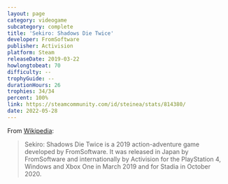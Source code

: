 ```yaml
---
layout: page
category: videogame
subcategory: complete
title: 'Sekiro: Shadows Die Twice'
developer: FromSoftware
publisher: Activision
platform: Steam
releaseDate: 2019-03-22
howlongtobeat: 70
difficulty: --
trophyGuide: --
durationHours: 26
trophies: 34/34
percent: 100%
link: https://steamcommunity.com/id/steinea/stats/814380/
date: 2022-05-28
---
```


From [Wikipedia](https://en.wikipedia.org/wiki/Sekiro:_Shadows_Die_Twice):

> Sekiro: Shadows Die Twice is a 2019 action-adventure game developed by FromSoftware. It was released in Japan by FromSoftware and internationally by Activision for the PlayStation 4, Windows and Xbox One in March 2019 and for Stadia in October 2020.
